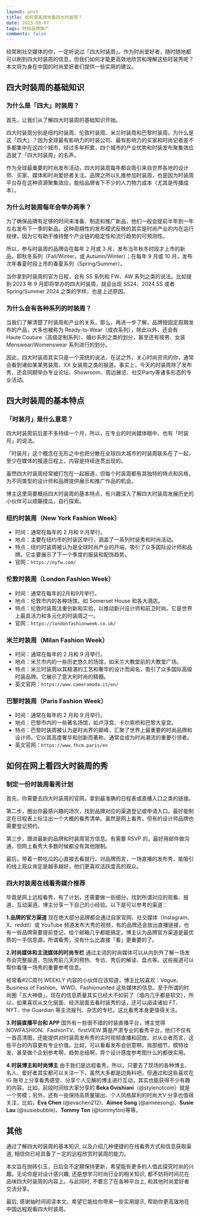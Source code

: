 ```yaml
---
layout: post
title: 如何更高效地看四大时装周？
date: 2023-09-07
tags: 时尚品牌推广
comments: false
---
```


经常刷社交媒体的你，一定听说过「四大时装周」。作为时尚爱好者，随时随地都可以刷到四大时装周的信息，但我们如何才能更高效地欣赏和理解这些时装秀呢？本文将为身在中国的时尚爱好者们提供一些实用的建议。

## 四大时装周的基础知识
### 为什么是「四大」时装周？
首先，让我们从了解四大时装周的基础知识开始。

四大时装周分别是纽约时装周、伦敦时装周、米兰时装周和巴黎时装周。为什么是这「四大」？因为全球最有影响力的时装公司、最有影响力的买家和时尚记者差不多都集中在这四个城市，经过多年积累，四个城市的产业优势和时装发布聚集效应造就了「四大时装周」的名声。

作为全球最重要的时尚发布活动，四大时装周每年都会吸引来自世界各地的设计师、买家、媒体和时尚爱好者关注。品牌之所以扎推参加时装周，也是因为时装周平台存在这种资源聚集效应，能给品牌省下不少的人力物力成本（尤其是传播成本）。

### 为什么时装周每年会举办两季？
为了确保品牌有足够的时间来准备、制造和推广新品，他们一般会提前半年到一年左右发布下一季的新品。这种周期性的发布模式反映的其实是时尚产业的内在运行规律，因为它有助于维持整个产业链的稳定性和流行趋势的可预测性。

所以，参与时装周的品牌会在每年 2 月或 3 月，发布当年秋冬时段才上市的新品，即秋冬系列（Fall/Winter，或 Autumn/Winter）；在每年 9 月或 10 月，发布次年春夏时段上市的春夏系列（Spring/Summer）。

当你拿到时装周的官方日程，会有 SS 系列和 FW、AW 系列之类的说法。比如提到 2023 年 9 月即将举办的四大时装周，就会出现 SS24、2024 SS 或者 Spring/Summer 2024 之类的字样，也是上述原因。

### 为什么会有各种系列的时装周？
当我们了解清楚了时装周和产业的关系，那么，再进一步了解，品牌按固定周期发布的产品，大多也被称为 Ready-to-Wear（成衣系列），除此以外，还会有 Haute Couture（高级定制系列）、婚纱系列之类的划分，甚至还有按男、女装 Menswear/Womenswear 系列进行的划分。

因此，四大时装周其实只是一个笼统的说法，在这之外，关心时尚资讯的你，通常会看到诸如某某男装周、XX 女装周之类的报道。事实上，今天的时装周除了发布秀，还会同期举办专业论坛、Showroom、周边展览、社交Party等诸多形态的专业活动。

## 四大时装周的基本特点
### 「时装月」是什么意思？
四大时装周前后差不多持续一个月，所以，在专业的时尚媒体眼中，也有「时装月」的说法。

「时装月」这个概念在无形之中也把分散在全球四大城市的时装周联系在了一起，至少在媒体的报道日程上，内容是持续连贯出现的。

虽然四大时装周经常被打包在一起报道，但每个时装周都有其独特的特点和风格，为不同类型的设计师和品牌提供展示和推广作品的机会。

博主这里简要概括四大时装周的基本特点，有兴趣深入了解四大时装周发展历史的小伙伴可以顺藤摸瓜，自行探索。

### 纽约时装周（New York Fashion Week）
   - 时间：通常在每年的 2 月和 9 月举行。
   - 地点：主要在纽约市的时装区举行，涵盖了一系列时装秀和时尚活动。
   - 特点：纽约时装周被认为是全球时尚产业的开端，吸引了众多国际设计师和品牌。它主要展示了下一个季度的服装和配饰趋势。
   - 官网：`https://nyfw.com/`

### 伦敦时装周（London Fashion Week）
   - 时间：通常在每年的2月和9月举行。
   - 地点：伦敦市内的各种场馆，如 Somerset House 和各大酒店。
   - 特点：伦敦时装周注重创新和实验，以推动新兴设计师和前卫时尚。它是世界上最具活力和多元化的时装周之一。   
   - 官网：`https://londonfashionweek.co.uk/`

### 米兰时装周（Milan Fashion Week）
   - 时间：通常在每年的 2 月和 9 月举行。
   - 地点：米兰市内的一些历史悠久的场馆，如米兰大教堂前的大教堂广场。
   - 特点：米兰时装周以其精湛的工艺和奢华的设计而闻名，吸引了众多国际高级时装品牌。它展示了意大利时尚的精髓。   
   - 英文官网：`https://www.cameramoda.it/en/`

### 巴黎时装周（Paris Fashion Week）
   - 时间：通常在每年的 2 月和 9 月举行。
   - 地点：巴黎市内的一些著名场馆，如卢浮宫、卡尔索桥和巴黎大皇宫。
   - 特点：巴黎时装周被认为是时尚界的巅峰，汇聚了世界上最重要的时尚品牌和设计师。它以其高度奢华和创新而著称，通常会成为时尚潮流的重要引领者。
   - 英文官网：`https://www.fhcm.paris/en`

## 如何在网上看四大时装周的秀
### 制定一份时装周看秀计划
首先，你需要去四大时装周的官网，拿到最准确的日程表或直播入口之类的链接。

第二步，圈出你最感兴趣的场次，找到品牌对应的渠道登记或申请入口。最好能制定在日程表上标注出一个大概的看秀清单。虽然是网上看秀，但有的设计师品牌也需要登记预约。

第三步，跟进最新的品牌和时装周官方信息。有需要 RSVP 的，最好用邮件做沟通，但网上看秀大多数时候都没有其他限制。

最后，带着一颗吃瓜的心直接去看就行。对品牌而言，一场直播的发布秀，能吸引的线上观众肯定是越多越好，他们更喜欢活跃度高的观众。

### 四大时装周在线看秀媒介推荐
毕竟是网上远程看秀，有了计划，还需要做一些细分，找到所谓对应的观看、报道、互动渠道。博主分享一下自己的小经验。以下是可以参考的渠道：

**1.品牌的官方渠道**
现在绝大部分品牌都会通过自家官网、社交媒体（Instagram、X、reddit）或 YouTube 频道发布大秀的视频，有的品牌还会放出直播链接，也有一些品牌需要提前登记，给个邮箱几乎都能搞定。博主认为品牌官方渠道是最优质的一手信息源。所谓看秀，没有什么比直接「看」更重要的了。

**2.时尚媒体和主流媒体的时尚专栏**
通过主流的时尚媒体可以从内到外了解一场发布会完整报道，包括秀前几天的预热、专访、秀后的解读、盘点等。这些报道可以帮你看懂一场秀的重要参考信息。

经常看#2C周刊 WEEKLY 内容的小伙伴应该知道，博主比较喜欢：Vogue、Business of Fashion、WWD、Fashionunited 这些媒体的信息。至于所谓的时尚圈「五大神兽」，现在的信息质量其实已经大不如前了（墙内几乎都是软文），所以，如果喜欢从文化层面、经济层面去看时装秀的话，还可以阅读诸如 FT、NYT、the Guardian 等主流报刊、杂志的专栏。这比看秀本身更值得关注。

**3.时装直播平台和 APP**
国外有一些很不错的时装直播平台，博主觉得 NOWFASHION、FashionTV、firstVIEW 算是严肃专业的看秀平台，他们不仅有一首高清图，还能提供对时装周发布秀的实时视频直播和回放。对从业者而言，这些平台的内容更有专业价值。比如，可以看看发布会创意啊，局部细节，模特妆发，甚至做个企划参考啊，趋势总结啊，弄个设计感度参考图什么的都很实用。

**4.时装博主和时尚博主**
由于我们是远程看秀，所以，只要去了现场的各种博主、名人、爱好者其实都可以关注一下，虽然大多都是边角料吧，但通过和这些喜欢在 IG 账号上分享看秀感受、分享个人见解的博主进行互动，其实也能获得不少有趣的内容。比如，前段时间给大家分享的 **Beka Gvishiani**（@stylenotcom）就是一个劳模；另外，还有一些保持高质量输出、个人风格犀利的时尚大V 分享也值得关注，比如，**Eva Chen** (@evachen212)、**Aimee Song** (@aimeesong)、**Susie Lau** (@susiebubble)、**Tommy Ton** (@tommyton)等等。

## 其他
通过了解四大时装周的基本知识, 以及介绍几种便捷的在线看秀方式和信息获取渠道, 相信你已经具备了一定的远程欣赏时装周的能力。

本文旨在抛砖引玉，日后会不定期保持更新，希望能有更多的人借此探究时尚的兴趣。无论你是对设计感兴趣, 还是想学习时尚行业的相关知识, 都不妨将时间花在品味四大时装周的内容上。与此同时, 不要忘了在各种平台上, 和其他时尚爱好者交流分享。

最后, 感谢抽时间阅读本文。希望它能给你带来一些实用提示, 帮助你更高效地在中国远程观看四大时装周。